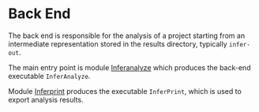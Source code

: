 # Back End

The back end is responsible for the analysis of a project starting from an intermediate representation stored in the results directory, typically `infer-out`.

The main entry point is module [Inferanalyze](inferanalyze.ml) which produces the back-end executable `InferAnalyze`.

Module [Inferprint](inferprint.ml) produces the executable `InferPrint`, which is used to export analysis results.

